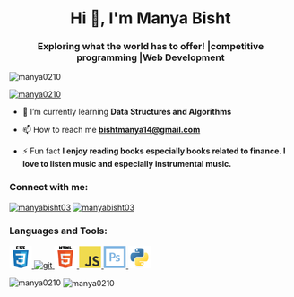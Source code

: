 <h1 align="center">Hi 👋, I'm Manya Bisht</h1>
<h3 align="center">Exploring what the world has to offer! |competitive programming |Web Development</h3>

<p align="left"> <img src="[https://komarev.com/ghpvc/?username=manya0210&label=Profile%20views&color=0e75b6&style=flat](https://camo.githubusercontent.com/48ec00ed4c84e771db4a1db90b56352923a8d644452a32b434d68e97006c9337/68747470733a2f2f63686b736b696c6c732e636f6d2f77702d636f6e74656e742f75706c6f6164732f323032302f30342f504e432d416e696d617465642d42616e6e6572732e676966)" alt="manya0210" /> </p>

<p align="left"> <a href="https://github.com/ryo-ma/github-profile-trophy"><img src="https://github-profile-trophy.vercel.app/?username=manya0210" alt="manya0210" /></a> </p>

- 🌱 I’m currently learning **Data Structures and Algorithms**

- 📫 How to reach me **bishtmanya14@gmail.com**

- ⚡ Fun fact **I enjoy reading books especially books related to finance. I love to listen music and especially instrumental music.**

<h3 align="left">Connect with me:</h3>
<p align="left">
<a href="https://twitter.com/manyabisht03" target="blank"><img align="center" src="https://raw.githubusercontent.com/rahuldkjain/github-profile-readme-generator/master/src/images/icons/Social/twitter.svg" alt="manyabisht03" height="30" width="40" /></a>
<a href="https://linkedin.com/in/manyabisht03" target="blank"><img align="center" src="https://raw.githubusercontent.com/rahuldkjain/github-profile-readme-generator/master/src/images/icons/Social/linked-in-alt.svg" alt="manyabisht03" height="30" width="40" /></a>
</p>

<h3 align="left">Languages and Tools:</h3>
<p align="left"> <a href="https://www.w3schools.com/css/" target="_blank" rel="noreferrer"> <img src="https://raw.githubusercontent.com/devicons/devicon/master/icons/css3/css3-original-wordmark.svg" alt="css3" width="40" height="40"/> </a> <a href="https://git-scm.com/" target="_blank" rel="noreferrer"> <img src="https://www.vectorlogo.zone/logos/git-scm/git-scm-icon.svg" alt="git" width="40" height="40"/> </a> <a href="https://www.w3.org/html/" target="_blank" rel="noreferrer"> <img src="https://raw.githubusercontent.com/devicons/devicon/master/icons/html5/html5-original-wordmark.svg" alt="html5" width="40" height="40"/> </a> <a href="https://developer.mozilla.org/en-US/docs/Web/JavaScript" target="_blank" rel="noreferrer"> <img src="https://raw.githubusercontent.com/devicons/devicon/master/icons/javascript/javascript-original.svg" alt="javascript" width="40" height="40"/> </a> <a href="https://www.photoshop.com/en" target="_blank" rel="noreferrer"> <img src="https://raw.githubusercontent.com/devicons/devicon/master/icons/photoshop/photoshop-line.svg" alt="photoshop" width="40" height="40"/> </a> <a href="https://www.python.org" target="_blank" rel="noreferrer"> <img src="https://raw.githubusercontent.com/devicons/devicon/master/icons/python/python-original.svg" alt="python" width="40" height="40"/> </a> </p>

<p><img align="left" src="https://github-readme-stats.vercel.app/api/top-langs?username=manya0210&show_icons=true&locale=en&layout=compact" alt="manya0210" /></p>

<p>&nbsp;<img align="center" src="https://github-readme-stats.vercel.app/api?username=manya0210&show_icons=true&locale=en" alt="manya0210" /></p>




